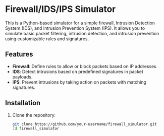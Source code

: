 # Firewall/IDS/IPS Simulator

This is a Python-based simulator for a simple firewall, Intrusion Detection System (IDS), and Intrusion Prevention System (IPS). It allows you to simulate basic packet filtering, intrusion detection, and intrusion prevention using customizable rules and signatures.

## Features

- **Firewall**: Define rules to allow or block packets based on IP addresses.
- **IDS**: Detect intrusions based on predefined signatures in packet payloads.
- **IPS**: Prevent intrusions by taking action on packets with matching signatures.

## Installation

1. Clone the repository:
   ```bash
   git clone https://github.com/your-username/firewall_simulator.git
   cd firewall_simulator
